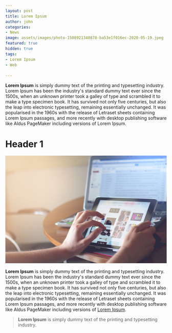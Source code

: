 ```yaml
---
layout: post
title: Lorem Ipsum
author: john
categories:
- News
image: assets/images/photo-1508921340878-ba53e1f016ec-2020-05-19.jpeg
featured: true
hidden: true
tags:
- Lorem Ipsum
- Web

---
```

**Lorem Ipsum** is simply dummy text of the printing and typesetting industry. Lorem Ipsum has been the industry's standard dummy text ever since the 1500s, when an unknown printer took a galley of type and scrambled it to make a type specimen book. It has survived not only five centuries, but also the leap into electronic typesetting, remaining essentially unchanged. It was popularised in the 1960s with the release of Letraset sheets containing Lorem Ipsum passages, and more recently with desktop publishing software like Aldus PageMaker including versions of Lorem Ipsum.

# **Header 1**

![Lorem Ipsum](assets/images/photo-1508921340878-ba53e1f016ec-2020-05-19.jpeg "Lorem")

**Lorem Ipsum** is simply dummy text of the printing and typesetting industry. Lorem Ipsum has been the industry's standard dummy text ever since the 1500s, when an unknown printer took a galley of type and scrambled it to make a type specimen book. It has survived not only five centuries, but also the leap into electronic typesetting, remaining essentially unchanged. It was popularised in the 1960s with the release of Letraset sheets containing Lorem Ipsum passages, and more recently with desktop publishing software like Aldus PageMaker including versions of [Lorem Ipsum](www.felipemota.com.br "Felipe").

> **Lorem Ipsum** is simply dummy text of the printing and typesetting industry. 